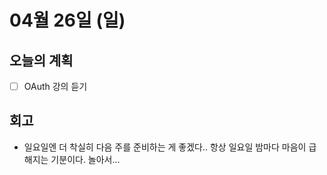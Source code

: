 # 04월 26일 (일)

## 오늘의 계획

- [ ] OAuth 강의 듣기

## 회고

- 일요일엔 더 착실히 다음 주를 준비하는 게 좋겠다.. 항상 일요일 밤마다 마음이 급해지는 기분이다. 놀아서...
